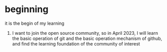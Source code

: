 # beginning
it is the begin of my learning
1. I want to join the open source community, so in  April 2023, I will learn the basic operation of git and the basic operation mechanism of github, and find the learning foundation of the community of interest

